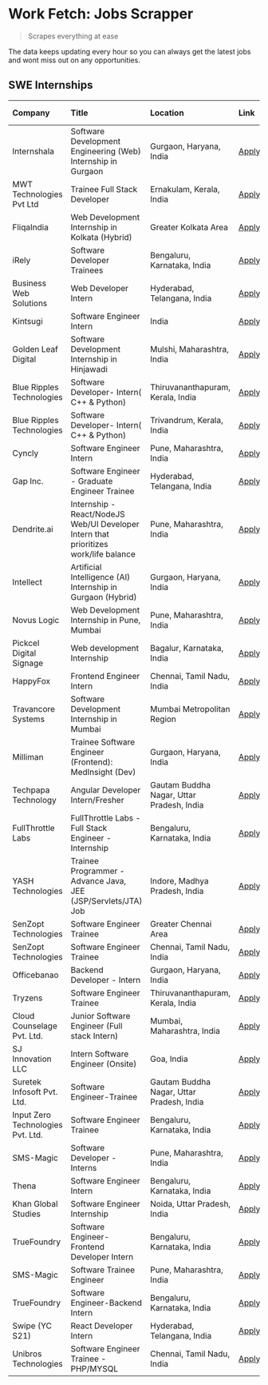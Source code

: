 # Work Fetch: Jobs Scrapper
> Scrapes everything at ease

The data keeps updating every hour so you can always get the latest jobs and wont miss out on any opportunities.

## SWE Internships
<!--START_SECTION:workfetch-->
| Company                           | Title                                                                                | Location                                  | Link                                                                                                                                                                                                                                                                                              | Date Posted   |
|:----------------------------------|:-------------------------------------------------------------------------------------|:------------------------------------------|:--------------------------------------------------------------------------------------------------------------------------------------------------------------------------------------------------------------------------------------------------------------------------------------------------|:--------------|
| Internshala                       | Software Development Engineering (Web) Internship in Gurgaon                         | Gurgaon, Haryana, India                   | [Apply](https://in.linkedin.com/jobs/view/software-development-engineering-web-internship-in-gurgaon-at-internshala-3865617795?position=5&pageNum=0&refId=AMcqw9IlGjvvhV8HldkzuQ%3D%3D&trackingId=5EVoax0ORCcsIOPbyBdGwA%3D%3D&trk=public_jobs_jserp-result_search-card)                          | 2024-03-20    |
| MWT Technologies Pvt Ltd          | Trainee Full Stack Developer                                                         | Ernakulam, Kerala, India                  | [Apply](https://in.linkedin.com/jobs/view/trainee-full-stack-developer-at-mwt-technologies-pvt-ltd-3863344037?position=21&pageNum=0&refId=AMcqw9IlGjvvhV8HldkzuQ%3D%3D&trackingId=AJ0j6%2F2klBqrrxdf0uY3HA%3D%3D&trk=public_jobs_jserp-result_search-card)                                        | 2024-03-20    |
| FliqaIndia                        | Web Development Internship in Kolkata (Hybrid)                                       | Greater Kolkata Area                      | [Apply](https://in.linkedin.com/jobs/view/web-development-internship-in-kolkata-hybrid-at-fliqaindia-3864372048?position=58&pageNum=0&refId=AMcqw9IlGjvvhV8HldkzuQ%3D%3D&trackingId=FleaQmunvGqEPk0X%2BErOxw%3D%3D&trk=public_jobs_jserp-result_search-card)                                      | 2024-03-19    |
| iRely                             | Software Developer Trainees                                                          | Bengaluru, Karnataka, India               | [Apply](https://in.linkedin.com/jobs/view/software-developer-trainees-at-irely-3860566039?position=3&pageNum=0&refId=AMcqw9IlGjvvhV8HldkzuQ%3D%3D&trackingId=DXc7aSn%2B%2BYGc4TOzd4ZejQ%3D%3D&trk=public_jobs_jserp-result_search-card)                                                           | 2024-03-18    |
| Business Web Solutions            | Web Developer Intern                                                                 | Hyderabad, Telangana, India               | [Apply](https://in.linkedin.com/jobs/view/web-developer-intern-at-business-web-solutions-3860721170?position=37&pageNum=0&refId=AMcqw9IlGjvvhV8HldkzuQ%3D%3D&trackingId=w1aHv5PlTCHmv26eO3c%2FRg%3D%3D&trk=public_jobs_jserp-result_search-card)                                                  | 2024-03-17    |
| Kintsugi                          | Software Engineer Intern                                                             | India                                     | [Apply](https://in.linkedin.com/jobs/view/software-engineer-intern-at-kintsugi-3857074071?position=46&pageNum=0&refId=AMcqw9IlGjvvhV8HldkzuQ%3D%3D&trackingId=Zjk0oYPa%2FmsDMzFDH7pXdg%3D%3D&trk=public_jobs_jserp-result_search-card)                                                            | 2024-03-16    |
| Golden Leaf Digital               | Software Development Internship in Hinjawadi                                         | Mulshi, Maharashtra, India                | [Apply](https://in.linkedin.com/jobs/view/software-development-internship-in-hinjawadi-at-golden-leaf-digital-3858085305?position=13&pageNum=0&refId=AMcqw9IlGjvvhV8HldkzuQ%3D%3D&trackingId=M9vRsngakblsy0Cgw9GmHA%3D%3D&trk=public_jobs_jserp-result_search-card)                               | 2024-03-15    |
| Blue Ripples Technologies         | Software Developer- Intern( C++ & Python)                                            | Thiruvananthapuram, Kerala, India         | [Apply](https://in.linkedin.com/jobs/view/software-developer-intern-c%2B%2B-python-at-blue-ripples-technologies-3855594494?position=26&pageNum=0&refId=AMcqw9IlGjvvhV8HldkzuQ%3D%3D&trackingId=7KZsnQQscQlPPl9x1BEWLg%3D%3D&trk=public_jobs_jserp-result_search-card)                             | 2024-03-14    |
| Blue Ripples Technologies         | Software Developer- Intern( C++  & Python)                                           | Trivandrum, Kerala, India                 | [Apply](https://in.linkedin.com/jobs/view/software-developer-intern-c%2B%2B-python-at-blue-ripples-technologies-3856150730?position=29&pageNum=0&refId=AMcqw9IlGjvvhV8HldkzuQ%3D%3D&trackingId=YfmWt1TINxOw1iZ%2FWUpH8g%3D%3D&trk=public_jobs_jserp-result_search-card)                           | 2024-03-13    |
| Cyncly                            | Software Engineer Intern                                                             | Pune, Maharashtra, India                  | [Apply](https://in.linkedin.com/jobs/view/software-engineer-intern-at-cyncly-3853990178?position=33&pageNum=0&refId=AMcqw9IlGjvvhV8HldkzuQ%3D%3D&trackingId=2P0ZQ%2BhBKjUYsBnGvVHGmw%3D%3D&trk=public_jobs_jserp-result_search-card)                                                              | 2024-03-13    |
| Gap Inc.                          | Software Engineer - Graduate Engineer Trainee                                        | Hyderabad, Telangana, India               | [Apply](https://in.linkedin.com/jobs/view/software-engineer-graduate-engineer-trainee-at-gap-inc-3853818960?position=6&pageNum=0&refId=AMcqw9IlGjvvhV8HldkzuQ%3D%3D&trackingId=LRIMvYbBePZ9NWRxuCNe8w%3D%3D&trk=public_jobs_jserp-result_search-card)                                             | 2024-03-12    |
| Dendrite.ai                       | Internship - React/NodeJS Web/UI Developer Intern that prioritizes work/life balance | Pune, Maharashtra, India                  | [Apply](https://in.linkedin.com/jobs/view/internship-react-nodejs-web-ui-developer-intern-that-prioritizes-work-life-balance-at-dendrite-ai-3853583200?position=43&pageNum=0&refId=AMcqw9IlGjvvhV8HldkzuQ%3D%3D&trackingId=SAm9zzKGsSmcbxD69VVDTw%3D%3D&trk=public_jobs_jserp-result_search-card) | 2024-03-12    |
| Intellect                         | Artificial Intelligence (AI) Internship in Gurgaon (Hybrid)                          | Gurgaon, Haryana, India                   | [Apply](https://in.linkedin.com/jobs/view/artificial-intelligence-ai-internship-in-gurgaon-hybrid-at-intellect-3853356821?position=57&pageNum=0&refId=AMcqw9IlGjvvhV8HldkzuQ%3D%3D&trackingId=ZZeH9T4tTxf9gcbGKD0xzw%3D%3D&trk=public_jobs_jserp-result_search-card)                              | 2024-03-11    |
| Novus Logic                       | Web Development Internship in Pune, Mumbai                                           | Pune, Maharashtra, India                  | [Apply](https://in.linkedin.com/jobs/view/web-development-internship-in-pune-mumbai-at-novus-logic-3850815684?position=52&pageNum=0&refId=AMcqw9IlGjvvhV8HldkzuQ%3D%3D&trackingId=SpdrCLnZOB9D0Sl%2BLGUFqA%3D%3D&trk=public_jobs_jserp-result_search-card)                                        | 2024-03-08    |
| Pickcel Digital Signage           | Web development Internship                                                           | Bagalur, Karnataka, India                 | [Apply](https://in.linkedin.com/jobs/view/web-development-internship-at-pickcel-digital-signage-3849506118?position=56&pageNum=0&refId=AMcqw9IlGjvvhV8HldkzuQ%3D%3D&trackingId=H8ikDX%2Bs3OZwc32s%2FSl6Fg%3D%3D&trk=public_jobs_jserp-result_search-card)                                         | 2024-03-08    |
| HappyFox                          | Frontend Engineer Intern                                                             | Chennai, Tamil Nadu, India                | [Apply](https://in.linkedin.com/jobs/view/frontend-engineer-intern-at-happyfox-3848357951?position=41&pageNum=0&refId=AMcqw9IlGjvvhV8HldkzuQ%3D%3D&trackingId=FBAifAb8%2BCVV6W5wqbetaA%3D%3D&trk=public_jobs_jserp-result_search-card)                                                            | 2024-03-07    |
| Travancore Systems                | Software Development Internship in Mumbai                                            | Mumbai Metropolitan Region                | [Apply](https://in.linkedin.com/jobs/view/software-development-internship-in-mumbai-at-travancore-systems-3847706952?position=34&pageNum=0&refId=AMcqw9IlGjvvhV8HldkzuQ%3D%3D&trackingId=9VGd5cdrACm0eu%2FrmTSyeA%3D%3D&trk=public_jobs_jserp-result_search-card)                                 | 2024-03-05    |
| Milliman                          | Trainee Software Engineer (Frontend): MedInsight (Dev)                               | Gurgaon, Haryana, India                   | [Apply](https://in.linkedin.com/jobs/view/trainee-software-engineer-frontend-medinsight-dev-at-milliman-3792874280?position=8&pageNum=0&refId=AMcqw9IlGjvvhV8HldkzuQ%3D%3D&trackingId=SmY9jRragcPf7N%2BO%2FvHbcA%3D%3D&trk=public_jobs_jserp-result_search-card)                                  | 2024-03-01    |
| Techpapa Technology               | Angular Developer Intern/Fresher                                                     | Gautam Buddha Nagar, Uttar Pradesh, India | [Apply](https://in.linkedin.com/jobs/view/angular-developer-intern-fresher-at-techpapa-technology-3834305862?position=59&pageNum=0&refId=AMcqw9IlGjvvhV8HldkzuQ%3D%3D&trackingId=gYK%2BdQNNXOhoEVKMoTmnag%3D%3D&trk=public_jobs_jserp-result_search-card)                                         | 2024-02-20    |
| FullThrottle Labs                 | FullThrottle Labs - Full Stack Engineer - Internship                                 | Bengaluru, Karnataka, India               | [Apply](https://in.linkedin.com/jobs/view/fullthrottle-labs-full-stack-engineer-internship-at-fullthrottle-labs-3829636016?position=55&pageNum=0&refId=AMcqw9IlGjvvhV8HldkzuQ%3D%3D&trackingId=1S7qcHRmwxwxFbLBaWME4Q%3D%3D&trk=public_jobs_jserp-result_search-card)                             | 2024-02-17    |
| YASH Technologies                 | Trainee Programmer - Advance Java, JEE (JSP/Servlets/JTA) Job                        | Indore, Madhya Pradesh, India             | [Apply](https://in.linkedin.com/jobs/view/trainee-programmer-advance-java-jee-jsp-servlets-jta-job-at-yash-technologies-3811759183?position=18&pageNum=0&refId=AMcqw9IlGjvvhV8HldkzuQ%3D%3D&trackingId=d0cbXg0po5qNe%2BLkOF4zwQ%3D%3D&trk=public_jobs_jserp-result_search-card)                   | 2024-02-13    |
| SenZopt Technologies              | Software Engineer Trainee                                                            | Greater Chennai Area                      | [Apply](https://in.linkedin.com/jobs/view/software-engineer-trainee-at-senzopt-technologies-3827688781?position=36&pageNum=0&refId=AMcqw9IlGjvvhV8HldkzuQ%3D%3D&trackingId=WofyqZA6FOd0FFmO0eROBw%3D%3D&trk=public_jobs_jserp-result_search-card)                                                 | 2024-02-12    |
| SenZopt Technologies              | Software Engineer Trainee                                                            | Chennai, Tamil Nadu, India                | [Apply](https://in.linkedin.com/jobs/view/software-engineer-trainee-at-senzopt-technologies-3827686880?position=49&pageNum=0&refId=AMcqw9IlGjvvhV8HldkzuQ%3D%3D&trackingId=SpFcv2N4sY2wa%2BYsNqetqQ%3D%3D&trk=public_jobs_jserp-result_search-card)                                               | 2024-02-12    |
| Officebanao                       | Backend Developer - Intern                                                           | Gurgaon, Haryana, India                   | [Apply](https://in.linkedin.com/jobs/view/backend-developer-intern-at-officebanao-3814263731?position=28&pageNum=0&refId=AMcqw9IlGjvvhV8HldkzuQ%3D%3D&trackingId=AdFx0cwVK7Gt3ntyPEwKIQ%3D%3D&trk=public_jobs_jserp-result_search-card)                                                           | 2024-01-31    |
| Tryzens                           | Software Engineer Trainee                                                            | Thiruvananthapuram, Kerala, India         | [Apply](https://in.linkedin.com/jobs/view/software-engineer-trainee-at-tryzens-3809363491?position=39&pageNum=0&refId=AMcqw9IlGjvvhV8HldkzuQ%3D%3D&trackingId=pgwlO6Hun4mhj%2FwyUFI1Hg%3D%3D&trk=public_jobs_jserp-result_search-card)                                                            | 2024-01-18    |
| Cloud Counselage Pvt. Ltd.        | Junior Software Engineer (Full stack Intern)                                         | Mumbai, Maharashtra, India                | [Apply](https://in.linkedin.com/jobs/view/junior-software-engineer-full-stack-intern-at-cloud-counselage-pvt-ltd-3803132814?position=27&pageNum=0&refId=AMcqw9IlGjvvhV8HldkzuQ%3D%3D&trackingId=QuQ0on2tFHcxBm18y3NseQ%3D%3D&trk=public_jobs_jserp-result_search-card)                            | 2024-01-11    |
| SJ Innovation LLC                 | Intern Software Engineer (Onsite)                                                    | Goa, India                                | [Apply](https://in.linkedin.com/jobs/view/intern-software-engineer-onsite-at-sj-innovation-llc-3799959011?position=45&pageNum=0&refId=AMcqw9IlGjvvhV8HldkzuQ%3D%3D&trackingId=XaCXq%2BAwDrGNGDAN8wXhWw%3D%3D&trk=public_jobs_jserp-result_search-card)                                            | 2024-01-11    |
| Suretek Infosoft Pvt. Ltd.        | Software Engineer-Trainee                                                            | Gautam Buddha Nagar, Uttar Pradesh, India | [Apply](https://in.linkedin.com/jobs/view/software-engineer-trainee-at-suretek-infosoft-pvt-ltd-3800934643?position=22&pageNum=0&refId=AMcqw9IlGjvvhV8HldkzuQ%3D%3D&trackingId=eOPorF4GwzXQZDBXv2NRYw%3D%3D&trk=public_jobs_jserp-result_search-card)                                             | 2024-01-09    |
| Input Zero Technologies Pvt. Ltd. | Software Engineer Trainee                                                            | Bengaluru, Karnataka, India               | [Apply](https://in.linkedin.com/jobs/view/software-engineer-trainee-at-input-zero-technologies-pvt-ltd-3800927643?position=31&pageNum=0&refId=AMcqw9IlGjvvhV8HldkzuQ%3D%3D&trackingId=K%2F8F4b9RSkR7VZ2t7YuZUQ%3D%3D&trk=public_jobs_jserp-result_search-card)                                    | 2024-01-09    |
| SMS-Magic                         | Software Developer -Interns                                                          | Pune, Maharashtra, India                  | [Apply](https://in.linkedin.com/jobs/view/software-developer-interns-at-sms-magic-3799485343?position=35&pageNum=0&refId=AMcqw9IlGjvvhV8HldkzuQ%3D%3D&trackingId=XLlMytcJT6DPymL%2FfHWwZQ%3D%3D&trk=public_jobs_jserp-result_search-card)                                                         | 2024-01-05    |
| Thena                             | Software Engineer Intern                                                             | Bengaluru, Karnataka, India               | [Apply](https://in.linkedin.com/jobs/view/software-engineer-intern-at-thena-3778731751?position=15&pageNum=0&refId=AMcqw9IlGjvvhV8HldkzuQ%3D%3D&trackingId=1drGEBJaFVcxC8wPA4IlFg%3D%3D&trk=public_jobs_jserp-result_search-card)                                                                 | 2023-12-05    |
| Khan Global Studies               | Software Engineer Internship                                                         | Noida, Uttar Pradesh, India               | [Apply](https://in.linkedin.com/jobs/view/software-engineer-internship-at-khan-global-studies-3766942197?position=51&pageNum=0&refId=AMcqw9IlGjvvhV8HldkzuQ%3D%3D&trackingId=tV8HxrUl6GmdPZ4W59jzyQ%3D%3D&trk=public_jobs_jserp-result_search-card)                                               | 2023-11-27    |
| TrueFoundry                       | Software Engineer- Frontend Developer Intern                                         | Bengaluru, Karnataka, India               | [Apply](https://in.linkedin.com/jobs/view/software-engineer-frontend-developer-intern-at-truefoundry-3790095058?position=14&pageNum=0&refId=AMcqw9IlGjvvhV8HldkzuQ%3D%3D&trackingId=titTm4YrE35R3ak3tA%2FYCw%3D%3D&trk=public_jobs_jserp-result_search-card)                                      | 2023-11-24    |
| SMS-Magic                         | Software Trainee Engineer                                                            | Pune, Maharashtra, India                  | [Apply](https://in.linkedin.com/jobs/view/software-trainee-engineer-at-sms-magic-3761409781?position=30&pageNum=0&refId=AMcqw9IlGjvvhV8HldkzuQ%3D%3D&trackingId=9CVI2PXR4vmRIBSX08y05w%3D%3D&trk=public_jobs_jserp-result_search-card)                                                            | 2023-11-16    |
| TrueFoundry                       | Software Engineer-Backend Intern                                                     | Bengaluru, Karnataka, India               | [Apply](https://in.linkedin.com/jobs/view/software-engineer-backend-intern-at-truefoundry-3779508170?position=32&pageNum=0&refId=AMcqw9IlGjvvhV8HldkzuQ%3D%3D&trackingId=96TXpnVju%2BfxskBJXExqFw%3D%3D&trk=public_jobs_jserp-result_search-card)                                                 | 2023-11-10    |
| Swipe (YC S21)                    | React Developer Intern                                                               | Hyderabad, Telangana, India               | [Apply](https://in.linkedin.com/jobs/view/react-developer-intern-at-swipe-yc-s21-3737600089?position=16&pageNum=0&refId=AMcqw9IlGjvvhV8HldkzuQ%3D%3D&trackingId=gC2M4mb%2FstBt%2FiHu0EjtRg%3D%3D&trk=public_jobs_jserp-result_search-card)                                                        | 2023-10-13    |
| Unibros Technologies              | Software Engineer Trainee - PHP/MYSQL                                                | Chennai, Tamil Nadu, India                | [Apply](https://in.linkedin.com/jobs/view/software-engineer-trainee-php-mysql-at-unibros-technologies-3656599241?position=40&pageNum=0&refId=AMcqw9IlGjvvhV8HldkzuQ%3D%3D&trackingId=ZgjZOpX57XE33HZJ%2BDzBUw%3D%3D&trk=public_jobs_jserp-result_search-card)                                     | 2023-06-12    |
<!--END_SECTION:workfetch-->
